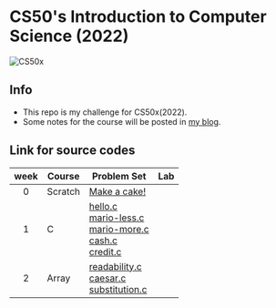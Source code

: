 # CS50's Introduction to Computer Science (2022)  
![CS50x](https://pll.harvard.edu/sites/default/files/styles/header/public/course/CS50x_pll.png?itok=jeRsZsvB)  

## Info
- This repo is my challenge for CS50x(2022).  
- Some notes for the course will be posted in [my blog](https://ritachien.github.io/tags/CS50x-2022/).  

## Link for source codes  
| week  | Course  | Problem Set                                                                                                                                                                                                                                  | Lab |
| :---: | ------- | -------------------------------------------------------------------------------------------------------------------------------------------------------------------------------------------------------------------------------------------- | --- |
|   0   | Scratch | [Make a cake!](https://scratch.mit.edu/projects/682230569/)                                                                                                                                                                                  |     |
|   1   | C       | [hello.c](./week1_C/ProblemSet1/hello.c)<br>[mario-less.c](./week1_C/ProblemSet1/mario-less.c)<br>[mario-more.c](./week1_C/ProblemSet1/mario-more.c)<br>[cash.c](./week1_C/ProblemSet1/cash.c)<br>[credit.c](./week1_C/ProblemSet1/credit.c) |     |
|   2   | Array   | [readability.c](./week2_Array/ProblemSet2/readability.c)<br>[caesar.c](./week2_Array/ProblemSet2/caesar.c)<br>[substitution.c](./week2_Array/ProblemSet2/substitution.c)                                                                     |     |
